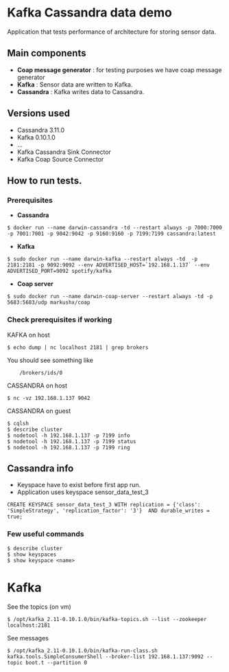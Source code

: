 # Kafka Cassandra data demo

Application that tests performance of architecture for storing sensor data.

## Main components

- **Coap message generator** : for testing purposes we have coap message generator
- **Kafka** : Sensor data are written to Kafka.
- **Cassandra** : Kafka writes data to Cassandra.

## Versions used
- Cassandra 3.11.0 
- Kafka 0.10.1.0
- ...
- Kafka Cassandra Sink Connector
- Kafka Coap Source Connector

## How to run tests.

### Prerequisites

- **Cassandra**
```shell
$ docker run --name darwin-cassandra -td --restart always -p 7000:7000 -p 7001:7001 -p 9042:9042 -p 9160:9160 -p 7199:7199 cassandra:latest
```

 - **Kafka**
```shell
$ sudo docker run --name darwin-kafka --restart always -td  -p 2181:2181 -p 9092:9092 --env ADVERTISED_HOST=`192.168.1.137` --env ADVERTISED_PORT=9092 spotify/kafka
```

- **Coap server**
```shell
$ sudo docker run --name darwin-coap-server --restart always -td -p 5683:5683/udp markushx/coap
```

### Check prerequisites if working

KAFKA on host
```shell
$ echo dump | nc localhost 2181 | grep brokers
```
You should see something like 
```shell
	/brokers/ids/0
```

CASSANDRA on host

```shell
$ nc -vz 192.168.1.137 9042 
```

CASSANDRA on guest
```shell
$ cqlsh
$ describe cluster
$ nodetool -h 192.168.1.137 -p 7199 info
$ nodetool -h 192.168.1.137 -p 7199 status
$ nodetool -h 192.168.1.137 -p 7199 ring
```

## Cassandra info

- Keyspace have to exist before first app run.
- Application uses keyspace sensor_data_test_3

```shell
CREATE KEYSPACE sensor_data_test_3 WITH replication = {'class': 'SimpleStrategy', 'replication_factor': '3'}  AND durable_writes = true;
```


### Few useful commands

```shell
$ describe cluster
$ show keyspaces
$ show keyspace <name>
```



# Kafka

See the topics (on vm)
```shell
$ /opt/kafka_2.11-0.10.1.0/bin/kafka-topics.sh --list --zookeeper localhost:2181
```
See messages
```shell
$ /opt/kafka_2.11-0.10.1.0/bin/kafka-run-class.sh kafka.tools.SimpleConsumerShell --broker-list 192.168.1.137:9092 --topic boot.t --partition 0
```
